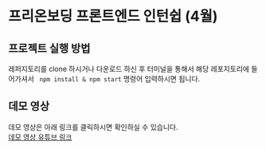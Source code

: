 # 프리온보딩 프론트엔드 인턴쉽 (4월)

## 프로젝트 실행 방법

레퍼지토리를 clone 하시거나 다운로드 하신 후 터미널을 통해서 해당 레포지토리에 들어가셔서 ` npm install & npm start` 명령어 입력하시면 됩니다.

## 데모 영상

데모 영상은 아래 링크를 클릭하시면 확인하실 수 있습니다.  
[데모 영상 유튜브 링크](https://youtu.be/a-MY_QHXOqA)
